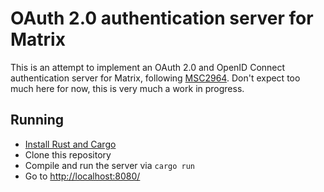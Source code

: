# OAuth 2.0 authentication server for Matrix

This is an attempt to implement an OAuth 2.0 and OpenID Connect authentication server for Matrix, following [MSC2964](https://github.com/matrix-org/matrix-doc/pull/2964).
Don't expect too much here for now, this is very much a work in progress.

## Running

- [Install Rust and Cargo](https://www.rust-lang.org/learn/get-started)
- Clone this repository
- Compile and run the server via `cargo run`
- Go to <http://localhost:8080/>
